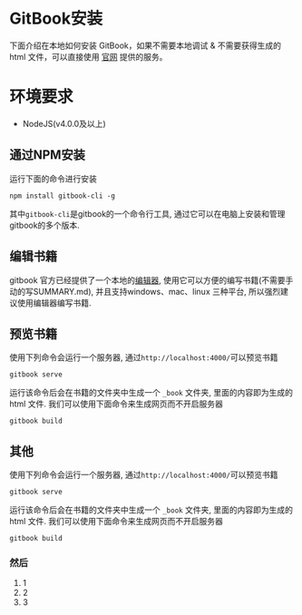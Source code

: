 <!-- toc -->

# GitBook安装

下面介绍在本地如何安装 GitBook，如果不需要本地调试 & 不需要获得生成的 html 文件，可以直接使用 [官网](https://www.gitbook.com/) 提供的服务。

# 环境要求

- NodeJS(v4.0.0及以上)

## 通过NPM安装

运行下面的命令进行安装

```
npm install gitbook-cli -g
```

其中`gitbook-cli`是gitbook的一个命令行工具, 通过它可以在电脑上安装和管理gitbook的多个版本.

## 编辑书籍

gitbook 官方已经提供了一个本地的[编辑器](https://www.gitbook.com/editor/osx), 使用它可以方便的编写书籍(不需要手动的写SUMMARY.md), 并且支持windows、mac、linux 三种平台, 所以强烈建议使用编辑器编写书籍.

## 预览书籍

使用下列命令会运行一个服务器, 通过`http://localhost:4000/`可以预览书籍

```
gitbook serve
```



运行该命令后会在书籍的文件夹中生成一个 `_book` 文件夹, 里面的内容即为生成的 html 文件. 我们可以使用下面命令来生成网页而不开启服务器

```
gitbook build
```

## 其他

使用下列命令会运行一个服务器, 通过`http://localhost:4000/`可以预览书籍

```
gitbook serve
```



运行该命令后会在书籍的文件夹中生成一个 `_book` 文件夹, 里面的内容即为生成的 html 文件. 我们可以使用下面命令来生成网页而不开启服务器

```
gitbook build
```

### 然后

1. 1
2. 2
3. 3

<!-- endtoc -->